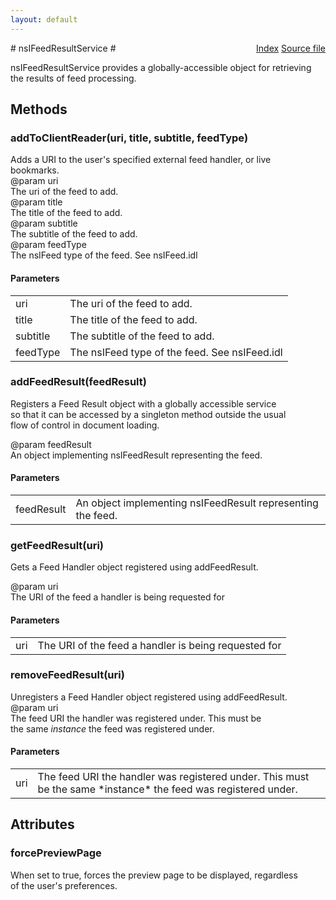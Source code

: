 ```yaml
---
layout: default
---
```

<div class='links' style='float:right'><a href="../index.html">Index</a>
<a href="http://dxr.mozilla.org/mozilla-central/source/browser/components/feeds/nsIFeedResultService.idl">Source file</a>
</div>
# nsIFeedResultService #
  
nsIFeedResultService provides a globally-accessible object for retrieving  
the results of feed processing.  
  

## Methods ##

### addToClientReader(uri, title, subtitle, feedType) ###
  
Adds a URI to the user's specified external feed handler, or live   
bookmarks.   
@param   uri  
         The uri of the feed to add.  
@param   title  
         The title of the feed to add.  
@param   subtitle  
         The subtitle of the feed to add.  
@param   feedType  
         The nsIFeed type of the feed.  See nsIFeed.idl  
  

#### Parameters ####

<table>

<tr>
<td>uri</td>
<td>         The uri of the feed to add.  
</td>
</tr>

<tr>
<td>title</td>
<td>         The title of the feed to add.  
</td>
</tr>

<tr>
<td>subtitle</td>
<td>         The subtitle of the feed to add.  
</td>
</tr>

<tr>
<td>feedType</td>
<td>         The nsIFeed type of the feed.  See nsIFeed.idl  
</td>
</tr>

</table>

### addFeedResult(feedResult) ###
  
Registers a Feed Result object with a globally accessible service  
so that it can be accessed by a singleton method outside the usual  
flow of control in document loading.  
  
@param   feedResult  
         An object implementing nsIFeedResult representing the feed.  
  

#### Parameters ####

<table>

<tr>
<td>feedResult</td>
<td>         An object implementing nsIFeedResult representing the feed.  
</td>
</tr>

</table>

### getFeedResult(uri) ###
  
Gets a Feed Handler object registered using addFeedResult.  
  
@param   uri  
         The URI of the feed a handler is being requested for  
  

#### Parameters ####

<table>

<tr>
<td>uri</td>
<td>         The URI of the feed a handler is being requested for  
</td>
</tr>

</table>

### removeFeedResult(uri) ###
  
Unregisters a Feed Handler object registered using addFeedResult.  
@param   uri  
         The feed URI the handler was registered under. This must be  
         the same *instance* the feed was registered under.  
  

#### Parameters ####

<table>

<tr>
<td>uri</td>
<td>         The feed URI the handler was registered under. This must be  
         the same *instance* the feed was registered under.  
</td>
</tr>

</table>

## Attributes ##

### forcePreviewPage ###
  
When set to true, forces the preview page to be displayed, regardless  
of the user's preferences.  
  
